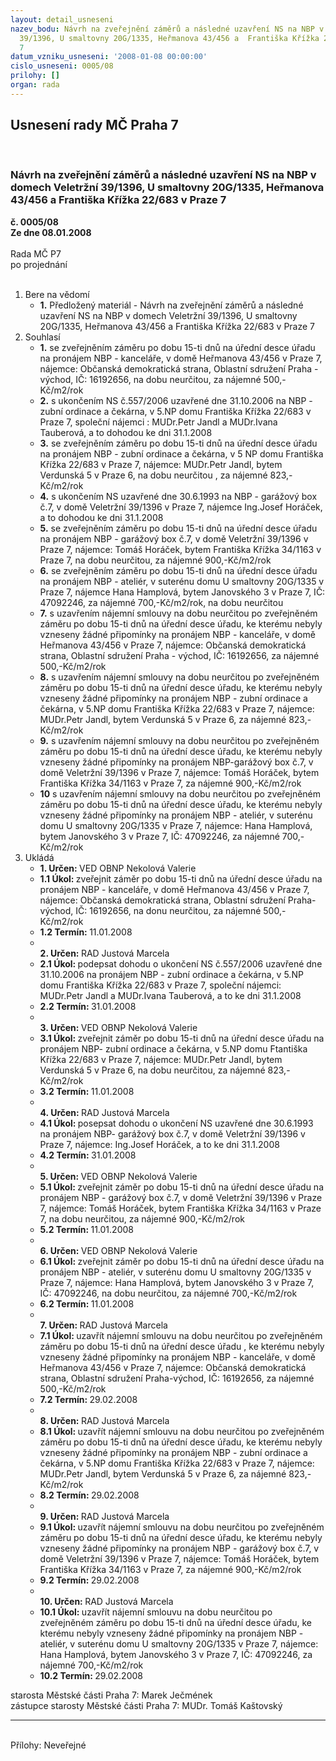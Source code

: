 ```yaml
---
layout: detail_usneseni
nazev_bodu: Návrh na zveřejnění záměrů a následné uzavření NS na NBP v domech Veletržní
  39/1396, U smaltovny 20G/1335, Heřmanova 43/456 a  Františka Křížka 22/683 v Praze
  7
datum_vzniku_usneseni: '2008-01-08 00:00:00'
cislo_usneseni: 0005/08
prilohy: []
organ: rada
---
```

<div id="ucUsn_pList" class="usn">
	<span><h2>Usnesení rady MČ Praha 7 </h2>
<br></span><div class="standBody">
<span><h3>Návrh na zveřejnění záměrů a následné uzavření NS na NBP v domech Veletržní 39/1396, U smaltovny 20G/1335, Heřmanova 43/456 a  Františka Křížka 22/683 v Praze 7</h3></span><div class="center">
		<strong>č. 0005/08</strong><br>
	</div>
<div class="center">
		<strong>Ze dne 08.01.2008</strong><br><br>
	</div>Rada MČ P7<br> po projednání<br><br><ol>
<li>Bere na vědomí<ul><li>
<strong>1.</strong> Předložený materiál - Návrh na zveřejnění záměrů a následné uzavření NS na NBP v domech Veletržní 39/1396, U smaltovny 20G/1335, Heřmanova 43/456 a  Františka Křížka 22/683 v Praze 7</li></ul>
</li>
<li>Souhlasí<ul>
<li>
<strong>1.</strong> se zveřejněním záměru po dobu 15-ti dnů na úřední desce úřadu na pronájem NBP - kanceláře,  v domě Heřmanova 43/456 v Praze 7, nájemce: Občanská demokratická strana, Oblastní sdružení Praha - východ, IČ: 16192656, na dobu neurčitou, za nájemné 500,-Kč/m2/rok </li>
<li>
<strong>2.</strong> s ukončením NS č.557/2006 uzavřené dne 31.10.2006  na NBP - zubní ordinace a čekárna, v 5.NP domu Františka Křížka 22/683 v Praze 7, společní nájemci : MUDr.Petr Jandl a MUDr.Ivana Tauberová, a to dohodou ke dni 31.1.2008  </li>
<li>
<strong>3.</strong> se zveřejněním záměru po dobu 15-ti dnů na úřední desce úřadu  na pronájem NBP - zubní ordinace a čekárna, v 5 NP domu Františka Křížka 22/683 v Praze 7, nájemce: MUDr.Petr Jandl, bytem Verdunská 5 v Praze 6, na  dobu neurčitou , za nájemné 823,-Kč/m2/rok</li>
<li>
<strong>4.</strong> s ukončením NS uzavřené dne  30.6.1993  na NBP - garážový box č.7, v domě  Veletržní 39/1396 v Praze 7, nájemce Ing.Josef Horáček, a to dohodou ke dni 31.1.2008</li>
<li>
<strong>5.</strong> se zveřejněním záměru po dobu 15-ti dnů na úřední desce úřadu  na pronájem NBP - garážový box č.7, v domě Veletržní 39/1396 v Praze 7, nájemce: Tomáš Horáček, bytem Františka Křížka 34/1163 v Praze 7, na dobu neurčitou, za nájemné 900,-Kč/m2/rok</li>
<li>
<strong>6.</strong> se zveřejněním záměru po dobu 15-ti dnů na úřední desce úřadu na pronájem NBP - ateliér, v suterénu domu U smaltovny 20G/1335 v Praze 7, nájemce Hana Hamplová, bytem Janovského 3 v Praze 7, IČ: 47092246, za nájemné 700,-Kč/m2/rok, na dobu neurčitou </li>
<li>
<strong>7.</strong> s uzavřením nájemní smlouvy na dobu neurčitou po zveřejněném záměru po dobu 15-ti dnů na úřední desce úřadu, ke kterému nebyly vzneseny žádné připomínky na pronájem NBP - kanceláře, v domě Heřmanova 43/456 v Praze 7, nájemce: Občanská demokratická strana, Oblastní sdružení Praha - východ, IČ: 16192656, za nájemné 500,-Kč/m2/rok</li>
<li>
<strong>8.</strong> s uzavřením nájemní smlouvy na dobu neurčitou  po zveřejněném záměru po dobu 15-ti dnů na úřední desce úřadu, ke kterému nebyly vzneseny žádné připomínky na pronájem NBP - zubní ordinace a čekárna, v 5.NP domu Františka Křížka 22/683 v Praze 7, nájemce: MUDr.Petr Jandl, bytem Verdunská 5 v Praze 6, za nájemné 823,-Kč/m2/rok </li>
<li>
<strong>9.</strong> s uzavřením nájemní smlouvy na dobu neurčitou po zveřejněném záměru po dobu 15-ti dnů na úřední desce úřadu, ke kterému nebyly vzneseny žádné připomínky na pronájem NBP-garážový box č.7, v domě Veletržní 39/1396 v Praze 7,  nájemce: Tomáš Horáček, bytem Františka Křížka 34/1163 v Praze 7, za nájemné 900,-Kč/m2/rok </li>
<li>
<strong>10</strong> s uzavřením nájemní smlouvy na dobu neurčitou po zveřejněném záměru po dobu 15-ti dnů na úřední desce úřadu, ke kterému nebyly vzneseny žádné připomínky na pronájem NBP - ateliér, v suterénu domu U smaltovny 20G/1335 v Praze 7, nájemce: Hana  Hamplová, bytem Janovského 3 v Praze 7, IČ: 47092246, za nájemné 700,-Kč/m2/rok</li>
</ul>
</li>
<li>Ukládá<ul>
<li>
<strong>1. Určen: </strong>VED OBNP Nekolová Valerie</li>
<li>
<strong>1.1 Úkol: </strong>zveřejnit záměr po dobu 15-ti dnů na úřední desce úřadu na pronájem NBP - kanceláře, v domě Heřmanova 43/456 v Praze 7, nájemce: Občanská demokratická strana, Oblastní sdružení Praha-východ, IČ: 16192656, na donu neurčitou, za nájemné 500,-Kč/m2/rok </li>
<li>
<strong>1.2 Termín: </strong>11.01.2008</li>
<li>
<strong><br>2. Určen: </strong>RAD Justová Marcela</li>
<li>
<strong>2.1 Úkol: </strong>podepsat dohodu o ukončení NS č.557/2006 uzavřené dne 31.10.2006 na pronájem NBP - zubní ordinace a čekárna, v 5.NP domu Františka Křížka 22/683 v Praze 7, společní nájemci: MUDr.Petr Jandl a MUDr.Ivana Tauberová, a to ke dni   31.1.2008</li>
<li>
<strong>2.2 Termín: </strong>31.01.2008</li>
<li>
<strong><br>3. Určen: </strong>VED OBNP Nekolová Valerie</li>
<li>
<strong>3.1 Úkol: </strong>zveřejnit záměr po dobu 15-ti dnů na úřední desce úřadu na pronájem NBP- zubní ordinace a čekárna, v 5.NP domu Ftantiška Křížka 22/683 v Praze 7, nájemce: MUDr.Petr Jandl, bytem Verdunská 5 v Praze 6, na dobu neurčitou, za nájemné 823,-Kč/m2/rok </li>
<li>
<strong>3.2 Termín: </strong>11.01.2008</li>
<li>
<strong><br>4. Určen: </strong>RAD Justová Marcela</li>
<li>
<strong>4.1 Úkol: </strong>posepsat dohodu o ukončení NS uzavřené dne 30.6.1993 na pronájem NBP- garážový box č.7, v domě  Veletržní 39/1396 v Praze 7, nájemce: Ing.Josef Horáček, a to ke dni 31.1.2008</li>
<li>
<strong>4.2 Termín: </strong>31.01.2008</li>
<li>
<strong><br>5. Určen: </strong>VED OBNP Nekolová Valerie</li>
<li>
<strong>5.1 Úkol: </strong>zveřejnit záměr po dobu 15-ti dnů na úřední desce úřadu na pronájem NBP - garážový box č.7, v domě Veletržní 39/1396 v Praze 7, nájemce: Tomáš Horáček, bytem Františka Křížka 34/1163 v Praze 7, na dobu neurčitou, za nájemné 900,-Kč/m2/rok</li>
<li>
<strong>5.2 Termín: </strong>11.01.2008</li>
<li>
<strong><br>6. Určen: </strong>VED OBNP Nekolová Valerie</li>
<li>
<strong>6.1 Úkol: </strong>zveřejnit záměr po dobu 15-ti dnů na úřední desce úřadu na pronájem NBP - ateliér, v suterénu domu U smaltovny 20G/1335 v Praze 7, nájemce: Hana Hamplová, bytem Janovského 3 v Praze 7, IČ: 47092246, na dobu neurčitou, za nájemné 700,-Kč/m2/rok</li>
<li>
<strong>6.2 Termín: </strong>11.01.2008</li>
<li>
<strong><br>7. Určen: </strong>RAD Justová Marcela</li>
<li>
<strong>7.1 Úkol: </strong>uzavřít nájemní smlouvu na dobu neurčitou po zveřejněném záměru po dobu 15-ti dnů na úřední desce úřadu , ke kterému nebyly vzneseny žádné připomínky na pronájem NBP - kanceláře, v domě Heřmanova 43/456 v Praze 7, nájemce: Občanská demokratická strana, Oblastní sdružení Praha-východ, IČ: 16192656, za nájemné 500,-Kč/m2/rok</li>
<li>
<strong>7.2 Termín: </strong>29.02.2008</li>
<li>
<strong><br>8. Určen: </strong>RAD Justová Marcela</li>
<li>
<strong>8.1 Úkol: </strong>uzavřít nájemní smlouvu na dobu neurčitou po zveřejněném záměru po dobu 15-ti dnů na úřední desce úřadu, ke kterému nebyly vzneseny žádné připomínky na pronájem NBP - zubní ordinace a čekárna, v 5.NP domu Františka Křížka  22/683 v Praze 7, nájemce: MUDr.Petr Jandl, bytem Verdunská 5 v Praze 6, za nájemné 823,-Kč/m2/rok </li>
<li>
<strong>8.2 Termín: </strong>29.02.2008</li>
<li>
<strong><br>9. Určen: </strong>RAD Justová Marcela</li>
<li>
<strong>9.1 Úkol: </strong>uzavřít nájemní smlouvu na dobu neurčitou  po zveřejněném záměru po dobu 15-ti dnů na úřední desce úřadu, ke kterému nebyly vzneseny žádné připomínky na pronájem NBP - garážový box č.7, v domě Veletržní 39/1396 v Praze 7, nájemce: Tomáš Horáček, bytem Františka Křížka 34/1163 v Praze 7, za nájemné 900,-Kč/m2/rok</li>
<li>
<strong>9.2 Termín: </strong>29.02.2008</li>
<li>
<strong><br>10. Určen: </strong>RAD Justová Marcela</li>
<li>
<strong>10.1 Úkol: </strong>uzavřít nájemní smlouvu na dobu neurčitou po zveřejněném záměru po dobu 15-ti dnů na úřední desce úřadu, ke kterému nebyly vzneseny žádné připomínky na pronájem NBP - ateliér, v suterénu domu U smaltovny 20G/1335 v Praze 7, nájemce: Hana Hamplová, bytem Janovského 3 v Praze 7, IČ: 47092246, za nájemné 700,-Kč/m2/rok</li>
<li>
<strong>10.2 Termín: </strong>29.02.2008</li>
</ul>
</li>
</ol>starosta Městské části Praha 7: Marek Ječmének<br>zástupce starosty Městské části Praha 7: MUDr. Tomáš Kaštovský <hr>
<br>Přílohy: Neveřejné</div>
</div>